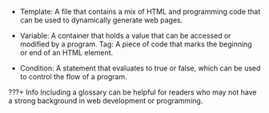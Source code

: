* Template: A file that contains a mix of HTML and programming code that can be used to dynamically generate web pages.

* Variable: A container that holds a value that can be accessed or modified by a program.
Tag: A piece of code that marks the beginning or end of an HTML element.

* Condition: A statement that evaluates to true or false, which can be used to control the flow of a program.

???+ Info
      Including a glossary can be helpful for readers who may not have a strong background in web development or programming.

